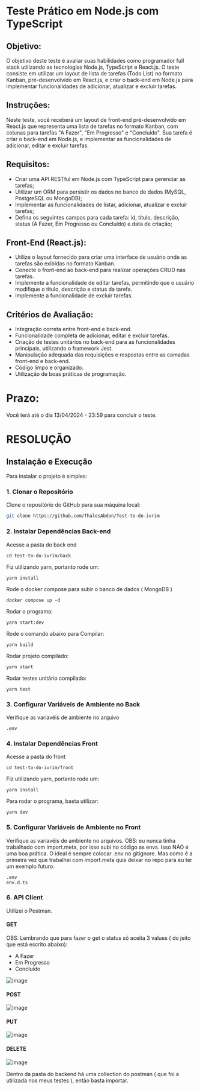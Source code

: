 # Teste Prático em Node.js com TypeScript

## Objetivo:
O objetivo deste teste é avaliar suas habilidades como programador full stack utilizando as tecnologias Node.js, TypeScript e React.js. O teste consiste em utilizar um layout de lista de tarefas (Todo List) no formato Kanban, pré-desenvolvido em React.js, e criar o back-end em Node.js para implementar funcionalidades de adicionar, atualizar e excluir tarefas.

## Instruções:
Neste teste, você receberá um layout de front-end pré-desenvolvido em React.js que representa uma lista de tarefas no formato Kanban, com colunas para tarefas "A Fazer", "Em Progresso" e "Concluído". Sua tarefa é criar o back-end em Node.js, e implementar as funcionalidades de adicionar, editar e excluir tarefas.

## Requisitos:
- Criar uma API RESTful em Node.js com TypeScript para gerenciar as tarefas;
- Utilizar um ORM para persistir os dados no banco de dados (MySQL, PostgreSQL ou MongoDB);
- Implementar as funcionalidades de listar, adicionar, atualizar e excluir tarefas;
- Defina os seguintes campos para cada tarefa: id, título, descrição, status (A Fazer, Em Progresso ou Concluído) e data de criação;

## Front-End (React.js):
- Utilize o layout fornecido para criar uma interface de usuário onde as tarefas são exibidas no formato Kanban.
- Conecte o front-end ao back-end para realizar operações CRUD nas tarefas.
- Implemente a funcionalidade de editar tarefas, permitindo que o usuário modifique o título, descrição e status da tarefa.
- Implemente a funcionalidade de excluir tarefas.

## Critérios de Avaliação:
- Integração correta entre front-end e back-end.
- Funcionalidade completa de adicionar, editar e excluir tarefas.
- Criação de testes unitários no back-end para as funcionalidades principais, utilizando o framework Jest.
- Manipulação adequada das requisições e respostas entre as camadas front-end e back-end.
- Código limpo e organizado.
- Utilização de boas práticas de programação.

# Prazo:
Você terá até o dia 13/04/2024 - 23:59 para concluir o teste.

# RESOLUÇÃO

## Instalação e Execução
 Para instalar o projeto é simples:
 
### 1. Clonar o Repositório

Clone o repositório do GitHub para sua máquina local:

```bash
git clone https://github.com/ThalesAbdon/Test-to-do-ivrim
```

### 2. Instalar Dependências Back-end
Acesse a pasta do back end
```
cd test-to-do-ivrim/back
```

Fiz utilizando yarn, portanto rode um:
```
yarn install
```

Rode o docker compose para subir o banco de dados ( MongoDB )
```
docker compose up -d
```
Rodar o programa:

```
yarn start:dev
```

Rode o comando abaixo para Compilar:
```
yarn build
```

Rodar projeto compilado:
```
yarn start
```

Rodar testes unitário compilado:
```
yarn test
```

### 3. Configurar Variáveis de Ambiente no Back
Verifique as variavéis de ambiente no arquivo
```
.env
```

### 4. Instalar Dependências Front

Acesse a pasta do front
```
cd test-to-do-ivrim/front
```

Fiz utilizando yarn, portanto rode um:
```
yarn install
```

Para rodar o programa, basta utilizar:
```
yarn dev
```

### 5. Configurar Variáveis de Ambiente no Front
Verifique as variavéis de ambiente no arquivos.
OBS: eu nunca tinha trabalhado com import.meta, por isso subi no código as envs. Isso NÃO é uma boa prática.
O ideal é sempre colocar .env no gitignore. Mas como é a primeira vez que trabalhei com import.meta quis deixar no repo para eu ter um exemplo futuro.
```
.env
env.d.ts
```
### 6. API Client
Utilizei o Postman.

#### GET
OBS: Lembrando que para fazer o get o status só aceita 3 values ( do jeito que está escrito abaixo):
* A Fazer
* Em Progresso
* Concluído

![image](https://github.com/ThalesAbdon/Test-to-do-ivrim/assets/87333834/e86eae20-f962-44e2-adbd-bc8322a31012)

#### POST
![image](https://github.com/ThalesAbdon/Test-to-do-ivrim/assets/87333834/095cb698-9291-4cc6-868d-39623919cb1a)

#### PUT
![image](https://github.com/ThalesAbdon/Test-to-do-ivrim/assets/87333834/56198295-9855-467e-85c8-0cbc3e4ad6fb)

#### DELETE
![image](https://github.com/ThalesAbdon/Test-to-do-ivrim/assets/87333834/c639cbdf-747c-4cdf-bdae-d2482b50d808)

Dentro da pasta do backend há uma collection do postman ( que foi a utilizada nos meus testes ), então basta importar.


